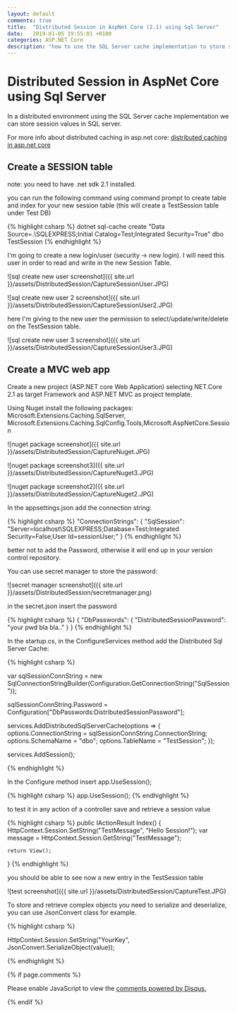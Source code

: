 ```yaml
---
layout: default
comments: true
title:  "Distributed Session in AspNet Core (2.1) using Sql Server"
date:   2019-01-05 19:55:01 +0100
categories: ASP.NET Core
description: "how to use the SQL Server cache implementation to store sessions in SQL server in a distributed environment"
---
```

# [](#header-1) Distributed Session in AspNet Core using Sql Server

In a distributed environment using the SQL Server cache implementation we can store session values in SQL server.

For more info about distributed caching in asp.net core: <a href="https://docs.microsoft.com/en-us/aspnet/core/performance/caching/distributed?view=aspnetcore-2.1#distributed-sql-server-cache">distributed caching in asp.net core</a> 

## [](#header-3) Create a SESSION table

note: you need to have .net sdk 2.1 installed.

you can run the following command using command prompt to create table and index for your new session table (this will create a TestSession table under Test DB)

{% highlight csharp %}
dotnet sql-cache create "Data Source=.\SQLEXPRESS;Initial Catalog=Test;Integrated Security=True" dbo TestSession
{% endhighlight %}

I'm going to create a new login/user (security -> new login). I will need this user in order to read and write in the new Session Table.

![sql create new user screenshot]({{ site.url }}/assets/DistributedSession/CaptureSessionUser.JPG)

![sql create new user 2 screenshot]({{ site.url }}/assets/DistributedSession/CaptureSessionUser2.JPG)

here I'm giving to the new user the permission to select/update/write/delete on the TestSession table. 

![sql create new user 3 screenshot]({{ site.url }}/assets/DistributedSession/CaptureSessionUser3.JPG)

## [](#header-3) Create a MVC web app 

Create a new project (ASP.NET core Web Application) selecting NET.Core 2.1 as target Framework and ASP.NET MVC as project template.

Using Nuget install the following packages: Microsoft.Extensions.Caching.SqlServer, Microsoft.Extensions.Caching.SqlConfig.Tools,Microsoft.AspNetCore.Session

![nuget package screenshot]({{ site.url }}/assets/DistributedSession/CaptureNuget.JPG)

![nuget package screenshot3]({{ site.url }}/assets/DistributedSession/CaptureNuget3.JPG)

![nuget package screenshot2]({{ site.url }}/assets/DistributedSession/CaptureNuget2.JPG)

In the appsettings.json add the connection string:

{% highlight csharp %}
	"ConnectionStrings": {
		"SqlSession": "Server=localhost\\SQLEXPRESS;Database=Test;Integrated Security=False;User Id=sessionUser;"
	}
{% endhighlight %}

better not to add the Password, otherwise it will end up in your version control repository.

You can use secret manager to store the password:

![secret manager screenshot]({{ site.url }}/assets/DistributedSession/secretmanager.png)

in the secret.json insert the password

{% highlight csharp %}
{
	"DbPasswords": {
		"DistributedSessionPassword": "your pwd bla bla.."
	}
}
{% endhighlight %}

In the startup.cs, in the ConfigureServices method add the Distributed Sql Server Cache:


{% highlight csharp %}

var sqlSessionConnString = new SqlConnectionStringBuilder(Configuration.GetConnectionString("SqlSession"));

sqlSessionConnString.Password = Configuration["DbPasswords:DistributedSessionPassword"];
           
services.AddDistributedSqlServerCache(options =>
            {
                options.ConnectionString = sqlSessionConnString.ConnectionString; 
                options.SchemaName = "dbo";
                options.TableName = "TestSession";
            }); 
			
services.AddSession();
			
{% endhighlight %}

In the Configure method insert  app.UseSession();

{% highlight csharp %}
app.UseSession();
{% endhighlight %}

to test it in any action of a controller save and retrieve a session value

{% highlight csharp %}
public IActionResult Index()
{
    HttpContext.Session.SetString("TestMessage", "Hello Session!");
    var message = HttpContext.Session.GetString("TestMessage");

    return View();
}
{% endhighlight %}

you should be able to see now a new entry in the TestSession table

![test screenshot]({{ site.url }}/assets/DistributedSession/CaptureTest.JPG)

To store and retrieve complex objects you need to serialize and deserialize, you can use JsonConvert class for example.

{% highlight csharp %}

HttpContext.Session.SetString("YourKey", JsonConvert.SerializeObject(value));

{% endhighlight %}
 

{% if page.comments %}

<div id="disqus_thread"></div>
<script>

/**
*  RECOMMENDED CONFIGURATION VARIABLES: EDIT AND UNCOMMENT THE SECTION BELOW TO INSERT DYNAMIC VALUES FROM YOUR PLATFORM OR CMS.
*  LEARN WHY DEFINING THESE VARIABLES IS IMPORTANT: https://disqus.com/admin/universalcode/#configuration-variables*/

var disqus_config = function () {
this.page.url = 'https://maciti.github.io/asp.net/core/2019/01/05/Distributed-Session-Sql-Server-AspNet-Core.html';  // Replace PAGE_URL with your page's canonical URL variable
this.page.identifier = '2019-01-05-Distributed-Session-Sql-Server-AspNet-Core'; // Replace PAGE_IDENTIFIER with your page's unique identifier variable
};

(function() { // DON'T EDIT BELOW THIS LINE
var d = document, s = d.createElement('script');
s.src = 'https://maciti-github-io.disqus.com/embed.js';
s.setAttribute('data-timestamp', +new Date());
(d.head || d.body).appendChild(s);
})();
</script>
<noscript>Please enable JavaScript to view the <a href="https://disqus.com/?ref_noscript">comments powered by Disqus.</a></noscript>
  
{% endif %}
